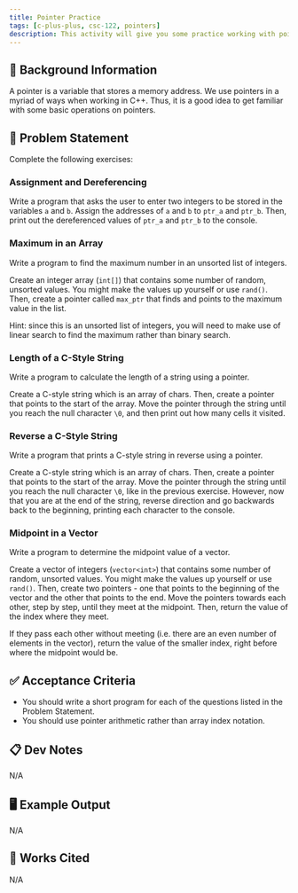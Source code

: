```yaml
---
title: Pointer Practice
tags: [c-plus-plus, csc-122, pointers]
description: This activity will give you some practice working with pointers.
---
```


## 🔖 Background Information

A pointer is a variable that stores a memory address. We use pointers in a myriad of ways when working in C++. Thus, it is a good idea to get familiar with some basic operations on pointers.

## 🎯 Problem Statement

Complete the following exercises:

### Assignment and Dereferencing

Write a program that asks the user to enter two integers to be stored in the variables `a` and `b`. Assign the addresses of `a` and `b` to `ptr_a` and `ptr_b`. Then, print out the dereferenced values of `ptr_a` and `ptr_b` to the console.

### Maximum in an Array

Write a program to find the maximum number in an unsorted list of integers.

Create an integer array (`int[]`) that contains some number of random, unsorted values. You might make the values up yourself or use `rand()`. Then, create a pointer called `max_ptr` that finds and points to the maximum value in the list.

Hint: since this is an unsorted list of integers, you will need to make use of linear search to find the maximum rather than binary search.

### Length of a C-Style String

Write a program to calculate the length of a string using a pointer.

Create a C-style string which is an array of chars. Then, create a pointer that points to the start of the array. Move the pointer through the string until you reach the null character `\0`, and then print out how many cells it visited.

### Reverse a C-Style String

Write a program that prints a C-style string in reverse using a pointer.

Create a C-style string which is an array of chars. Then, create a pointer that points to the start of the array. Move the pointer through the string until you reach the null character `\0`, like in the previous exercise. However, now that you are at the end of the string, reverse direction and go backwards back to the beginning, printing each character to the console.

### Midpoint in a Vector

Write a program to determine the midpoint value of a vector.

Create a vector of integers (`vector<int>`) that contains some number of random, unsorted values. You might make the values up yourself or use `rand()`. Then, create two pointers - one that points to the beginning of the vector and the other that points to the end. Move the pointers towards each other, step by step, until they meet at the midpoint. Then, return the value of the index where they meet.

If they pass each other without meeting (i.e. there are an even number of elements in the vector), return the value of the smaller index, right before where the midpoint would be.

## ✅ Acceptance Criteria

* You should write a short program for each of the questions listed in the Problem Statement.
* You should use pointer arithmetic rather than array index notation.

## 📋 Dev Notes

N/A

## 🖥️ Example Output

N/A

## 📘 Works Cited

N/A
